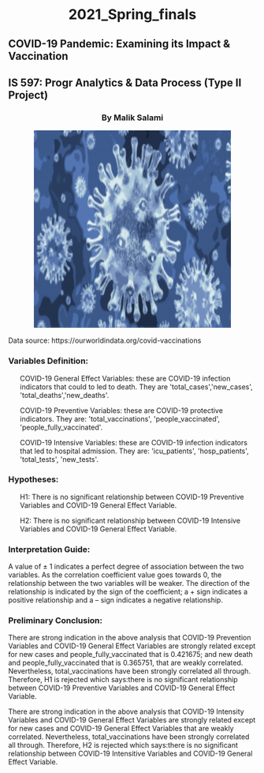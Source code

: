 # <p align ="center">  2021_Spring_finals
## COVID-19 Pandemic: Examining its Impact & Vaccination
## IS 597: Progr Analytics & Data Process (Type II Project)
### <p align ="center">  By Malik Salami

<center> <img width="400" height="400" src = "covid-19img.png" > </center>
<p> Data source: https://ourworldindata.org/covid-vaccinations </p>

### Variables Definition:
<ol> COVID-19 General Effect Variables: these are COVID-19 infection indicators that could to led to death. They are 
    'total_cases','new_cases', 'total_deaths','new_deaths'. </ol>
<ol> COVID-19 Preventive Variables: these are COVID-19  protective indicators. They are:
    'total_vaccinations', 'people_vaccinated', 'people_fully_vaccinated'.</ol>
<ol> COVID-19 Intensive Variables: these are COVID-19 infection indicators that led to hospital admission. They are: 'icu_patients', 'hosp_patients', 'total_tests', 'new_tests'. </ol>


### Hypotheses:
<ol> H1: There is no significant relationship between COVID-19 Preventive Variables and COVID-19 General Effect Variable.</ol>
<ol> H2: There is no significant relationship between COVID-19 Intensive Variables and COVID-19 General Effect Variable. </ol>

### Interpretation Guide:
<p> A value of ± 1 indicates a perfect degree of association between the two variables. As the correlation coefficient value goes towards 0, the relationship between the two variables will be weaker. The direction of the relationship is indicated by the sign of the coefficient; a + sign indicates a positive relationship and a – sign indicates a negative relationship. </p>

### Preliminary Conclusion:
<p>There are strong indication in the above analysis that COVID-19 Prevention Variables and COVID-19 General Effect Variables are strongly related except for new cases and people_fully_vaccinated that is  0.421675; and new death and people_fully_vaccinated that is 0.365751, that are weakly correlated. Nevertheless, total_vaccinations have been strongly correlated all through.
Therefore, H1 is rejected which says:there is no significant relationship between COVID-19 Preventive Variables and COVID-19 General Effect Variable. </p>

<p>There are strong indication in the above analysis that COVID-19 Intensity Variables and COVID-19 General Effect Variables are strongly related except for new cases and COVID-19 General Effect Variables that are weakly correlated. Nevertheless, total_vaccinations have been strongly correlated all through.
Therefore, H2 is rejected which says:there is no significant relationship between COVID-19 Intensitive Variables and COVID-19 General Effect Variable.</p>